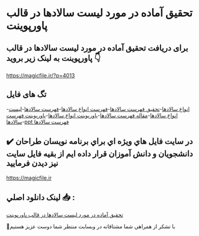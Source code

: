# تحقیق آماده در مورد لیست سالادها در قالب پاورپوینت

## برای دریافت تحقیق آماده در مورد لیست سالادها در قالب پاورپوینت به لینک زیر بروید 👇

https://magicfile.ir/?p=4013

## تگ های فایل

-[انواع سالادها](https://magicfile.ir/product/%d8%aa%d8%ad%d9%82%db%8c%d9%82-%d9%84%db%8c%d8%b3%d8%aa-%d8%b3%d8%a7%d9%84%d8%a7%d8%af%d9%87%d8%a7-%d8%af%d8%b1-%d9%be%d8%a7%d9%88%d8%b1%d9%be%d9%88%db%8c%d9%86%d8%aa/)-[تحقیق فهرست سالادها](https://magicfile.ir/product/%d8%aa%d8%ad%d9%82%db%8c%d9%82-%d9%84%db%8c%d8%b3%d8%aa-%d8%b3%d8%a7%d9%84%d8%a7%d8%af%d9%87%d8%a7-%d8%af%d8%b1-%d9%be%d8%a7%d9%88%d8%b1%d9%be%d9%88%db%8c%d9%86%d8%aa/)-[فهرست انواع سالادها](https://magicfile.ir/product/%d8%aa%d8%ad%d9%82%db%8c%d9%82-%d9%84%db%8c%d8%b3%d8%aa-%d8%b3%d8%a7%d9%84%d8%a7%d8%af%d9%87%d8%a7-%d8%af%d8%b1-%d9%be%d8%a7%d9%88%d8%b1%d9%be%d9%88%db%8c%d9%86%d8%aa/)-[فهرست سالادها](https://magicfile.ir/product/%d8%aa%d8%ad%d9%82%db%8c%d9%82-%d9%84%db%8c%d8%b3%d8%aa-%d8%b3%d8%a7%d9%84%d8%a7%d8%af%d9%87%d8%a7-%d8%af%d8%b1-%d9%be%d8%a7%d9%88%d8%b1%d9%be%d9%88%db%8c%d9%86%d8%aa/)-[لیست انواع سالادها](https://magicfile.ir/product/%d8%aa%d8%ad%d9%82%db%8c%d9%82-%d9%84%db%8c%d8%b3%d8%aa-%d8%b3%d8%a7%d9%84%d8%a7%d8%af%d9%87%d8%a7-%d8%af%d8%b1-%d9%be%d8%a7%d9%88%d8%b1%d9%be%d9%88%db%8c%d9%86%d8%aa/)-[مقاله فهرست سالادها](https://magicfile.ir/product/%d8%aa%d8%ad%d9%82%db%8c%d9%82-%d9%84%db%8c%d8%b3%d8%aa-%d8%b3%d8%a7%d9%84%d8%a7%d8%af%d9%87%d8%a7-%d8%af%d8%b1-%d9%be%d8%a7%d9%88%d8%b1%d9%be%d9%88%db%8c%d9%86%d8%aa/)-[پاورپوینت  انواع سالادها](https://magicfile.ir/product/%d8%aa%d8%ad%d9%82%db%8c%d9%82-%d9%84%db%8c%d8%b3%d8%aa-%d8%b3%d8%a7%d9%84%d8%a7%d8%af%d9%87%d8%a7-%d8%af%d8%b1-%d9%be%d8%a7%d9%88%d8%b1%d9%be%d9%88%db%8c%d9%86%d8%aa/)-[پاورپوینت فهرست سالادها](https://magicfile.ir/product/%d8%aa%d8%ad%d9%82%db%8c%d9%82-%d9%84%db%8c%d8%b3%d8%aa-%d8%b3%d8%a7%d9%84%d8%a7%d8%af%d9%87%d8%a7-%d8%af%d8%b1-%d9%be%d8%a7%d9%88%d8%b1%d9%be%d9%88%db%8c%d9%86%d8%aa/)-[ppt فهرست سالادها](https://magicfile.ir/product/%d8%aa%d8%ad%d9%82%db%8c%d9%82-%d9%84%db%8c%d8%b3%d8%aa-%d8%b3%d8%a7%d9%84%d8%a7%d8%af%d9%87%d8%a7-%d8%af%d8%b1-%d9%be%d8%a7%d9%88%d8%b1%d9%be%d9%88%db%8c%d9%86%d8%aa/)

## ✔️ در سايت فايل هاي ويژه اي براي برنامه نويسان طراحان دانشجويان و دانش آموزان قرار داده ايم از بقيه فايل سايت نيز ديدن فرماييد

https://magicfile.ir


## لينک دانلود اصلي 📥 :

[تحقیق آماده در مورد لیست سالادها در قالب پاورپوینت](https://magicfile.ir/product/%d8%aa%d8%ad%d9%82%db%8c%d9%82-%d9%84%db%8c%d8%b3%d8%aa-%d8%b3%d8%a7%d9%84%d8%a7%d8%af%d9%87%d8%a7-%d8%af%d8%b1-%d9%be%d8%a7%d9%88%d8%b1%d9%be%d9%88%db%8c%d9%86%d8%aa/) 


🙏با تشکر از همراهي شما مشتاقانه در وبسایت منتظر شما دوست عزیز هستیم

